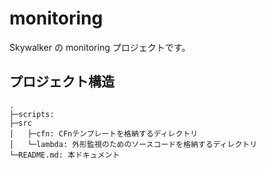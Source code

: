 # monitoring
Skywalker の monitoring プロジェクトです。

## プロジェクト構造

```
.
├─scripts:
├─src
│   ├─cfn: CFnテンプレートを格納するディレクトリ
│   └─lambda: 外形監視のためのソースコードを格納するディレクトリ
└─README.md: 本ドキュメント
```
